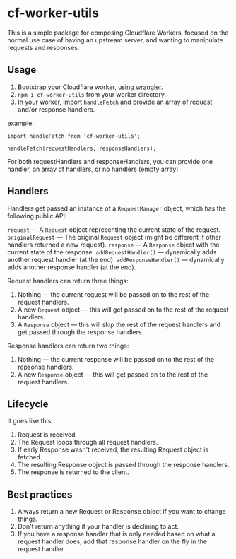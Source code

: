 # cf-worker-utils

This is a simple package for composing Cloudflare Workers, focused on the normal
use case of having an upstream server, and wanting to manipulate requests and
responses.

## Usage

1. Bootstrap your Cloudflare worker, [using wrangler][wrangler].
2. `npm i cf-worker-utils` from your worker directory.
3. In your worker, import `handleFetch` and provide an array of request and/or
response handlers.

example:

```
import handleFetch from 'cf-worker-utils';

handleFetch(requestHandlers, responseHandlers);
```

For both requestHandlers and responseHandlers, you can provide one handler, an
array of handlers, or no handlers (empty array).

## Handlers
Handlers get passed an instance of a `RequestManager` object, which has
the following public API:

`request` — A `Request` object representing the current state of the request.
`originalRequest` — The original `Request` object (might be different if other handlers
returned a new request).
`response` — A `Response` object with the current state of the response.
`addRequestHandler()` — dynamically adds another request handler (at the end).
`addResponseHandler()` — dynamically adds another response handler (at the end).

Request handlers can return three things:

1. Nothing — the current request will be passed on to the rest of the request
handlers.
2. A new `Request` object — this will get passed on to the rest of the request
handlers.
3. A `Response` object — this will skip the rest of the request handlers and get
passed through the response handlers.

Response handlers can return two things:

1. Nothing — the current response will be passed on to the rest of the repsonse
handlers.
2. A new `Response` object — this will get passed on to the rest of the request
handlers.

## Lifecycle
It goes like this:

1. Request is received.
2. The Request loops through all request handlers.
3. If early Response wasn't received, the resulting Request object is fetched.
4. The resulting Response object is passed through the response handlers.
5. The response is returned to the client.

## Best practices

1. Always return a new Request or Response object if you want to change things.
2. Don't return anything if your handler is declining to act.
3. If you have a response handler that is only needed based on what a request
handler does, add that response handler on the fly in the request handler.

[wrangler]: https://developers.cloudflare.com/workers/learning/getting-started
